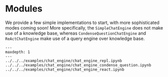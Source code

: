 # Modules

We provide a few simple implementations to start, with more sophisticated modes coming soon!
More specifically, the `SimpleChatEngine` does not make use of a knowledge base, 
whereas `CondenseQuestionChatEngine` and `ReActChatEngine` make use of a query engine over knowledge base.

```{toctree}
---
maxdepth: 1
---
../../../examples/chat_engine/chat_engine_repl.ipynb
../../../examples/chat_engine/chat_engine_condense_question.ipynb
../../../examples/chat_engine/chat_engine_react.ipynb
```